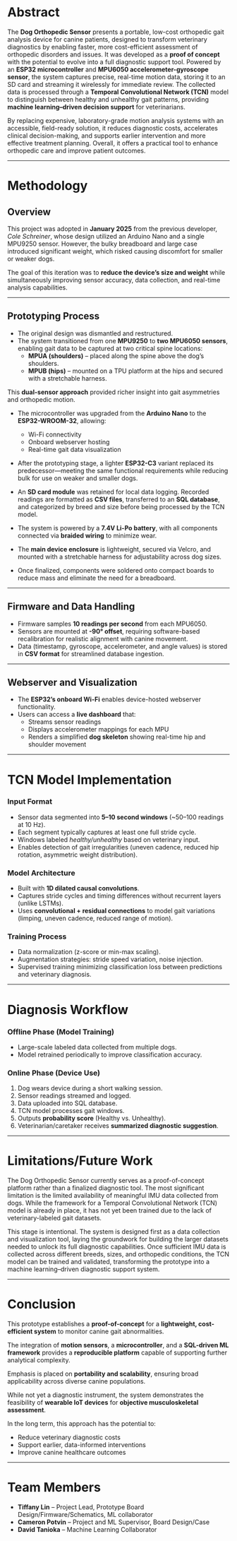 # Abstract
The **Dog Orthopedic Sensor** presents a portable, low-cost orthopedic gait analysis device for canine patients, designed to transform veterinary diagnostics by enabling faster, more cost-efficient assessment of orthopedic disorders and issues. It was developed as a **proof of concept** with the potential to evolve into a full diagnostic support tool. Powered by an **ESP32 microcontroller** and **MPU6050 accelerometer-gyroscope sensor**, the system captures precise, real-time motion data, storing it to an SD card and streaming it wirelessly for immediate review. The collected data is processed through a **Temporal Convolutional Network (TCN)** model to distinguish between healthy and unhealthy gait patterns, providing **machine learning–driven decision support** for veterinarians.  

By replacing expensive, laboratory-grade motion analysis systems with an accessible, field-ready solution, it reduces diagnostic costs, accelerates clinical decision-making, and supports earlier intervention and more effective treatment planning. Overall, it offers a practical tool to enhance orthopedic care and improve patient outcomes.

---

# Methodology

## Overview
This project was adopted in **January 2025** from the previous developer, *Cole Schreiner*, whose design utilized an Arduino Nano and a single MPU9250 sensor. However, the bulky breadboard and large case introduced significant weight, which risked causing discomfort for smaller or weaker dogs.  

The goal of this iteration was to **reduce the device’s size and weight** while simultaneously improving sensor accuracy, data collection, and real-time analysis capabilities.

---

## Prototyping Process
- The original design was dismantled and restructured.  
- The system transitioned from one **MPU9250** to **two MPU6050 sensors**, enabling gait data to be captured at two critical spine locations:  
  - **MPUA (shoulders)** – placed along the spine above the dog’s shoulders.  
  - **MPUB (hips)** – mounted on a TPU platform at the hips and secured with a stretchable harness.  

This **dual-sensor approach** provided richer insight into gait asymmetries and orthopedic motion.  

- The microcontroller was upgraded from the **Arduino Nano** to the **ESP32-WROOM-32**, allowing:  
  - Wi-Fi connectivity  
  - Onboard webserver hosting  
  - Real-time gait data visualization  

- After the prototyping stage, a lighter **ESP32-C3** variant replaced its predecessor—meeting the same functional requirements while reducing bulk for use on weaker and smaller dogs.  

- An **SD card module** was retained for local data logging. Recorded readings are formatted as **CSV files**, transferred to an **SQL database**, and categorized by breed and size before being processed by the TCN model.  

- The system is powered by a **7.4V Li-Po battery**, with all components connected via **braided wiring** to minimize wear.  

- The **main device enclosure** is lightweight, secured via Velcro, and mounted with a stretchable harness for adjustability across dog sizes.  

- Once finalized, components were soldered onto compact boards to reduce mass and eliminate the need for a breadboard.  

---

## Firmware and Data Handling
- Firmware samples **10 readings per second** from each MPU6050.  
- Sensors are mounted at **-90° offset**, requiring software-based recalibration for realistic alignment with canine movement.  
- Data (timestamp, gyroscope, accelerometer, and angle values) is stored in **CSV format** for streamlined database ingestion.  

---

## Webserver and Visualization
- The **ESP32’s onboard Wi-Fi** enables device-hosted webserver functionality.  
- Users can access a **live dashboard** that:  
  - Streams sensor readings  
  - Displays accelerometer mappings for each MPU  
  - Renders a simplified **dog skeleton** showing real-time hip and shoulder movement  

---

# TCN Model Implementation

### Input Format
- Sensor data segmented into **5–10 second windows** (~50–100 readings at 10 Hz).  
- Each segment typically captures at least one full stride cycle.  
- Windows labeled *healthy/unhealthy* based on veterinary input.  
- Enables detection of gait irregularities (uneven cadence, reduced hip rotation, asymmetric weight distribution).  

### Model Architecture
- Built with **1D dilated causal convolutions**.  
- Captures stride cycles and timing differences without recurrent layers (unlike LSTMs).  
- Uses **convolutional + residual connections** to model gait variations (limping, uneven cadence, reduced range of motion).  

### Training Process
- Data normalization (z-score or min-max scaling).  
- Augmentation strategies: stride speed variation, noise injection.  
- Supervised training minimizing classification loss between predictions and veterinary diagnosis.  

---

# Diagnosis Workflow

### Offline Phase (Model Training)
- Large-scale labeled data collected from multiple dogs.  
- Model retrained periodically to improve classification accuracy.  

### Online Phase (Device Use)
1. Dog wears device during a short walking session.  
2. Sensor readings streamed and logged.  
3. Data uploaded into SQL database.  
4. TCN model processes gait windows.  
5. Outputs **probability score** (Healthy vs. Unhealthy).  
6. Veterinarian/caretaker receives **summarized diagnostic suggestion**.  

---

# Limitations/Future Work

The Dog Orthopedic Sensor currently serves as a proof-of-concept platform rather than a finalized diagnostic tool. The most significant limitation is the limited availability of meaningful IMU data collected from dogs. While the framework for a Temporal Convolutional Network (TCN) model is already in place, it has not yet been trained due to the lack of veterinary-labeled gait datasets.

This stage is intentional. The system is designed first as a data collection and visualization tool, laying the groundwork for building the larger datasets needed to unlock its full diagnostic capabilities. Once sufficient IMU data is collected across different breeds, sizes, and orthopedic conditions, the TCN model can be trained and validated, transforming the prototype into a machine learning–driven diagnostic support system.

---

# Conclusion
This prototype establishes a **proof-of-concept** for a **lightweight, cost-efficient system** to monitor canine gait abnormalities.  

The integration of **motion sensors**, a **microcontroller**, and a **SQL-driven ML framework** provides a **reproducible platform** capable of supporting further analytical complexity.  

Emphasis is placed on **portability and scalability**, ensuring broad applicability across diverse canine populations.  

While not yet a diagnostic instrument, the system demonstrates the feasibility of **wearable IoT devices** for **objective musculoskeletal assessment**.  

In the long term, this approach has the potential to:  
- Reduce veterinary diagnostic costs  
- Support earlier, data-informed interventions  
- Improve canine healthcare outcomes  

---

# Team Members
- **Tiffany Lin** – Project Lead, Prototype Board Design/Firmware/Schematics, ML collaborator  
- **Cameron Potvin** – Project and ML Supervisor, Board Design/Case  
- **David Tanioka** – Machine Learning Collaborator  
